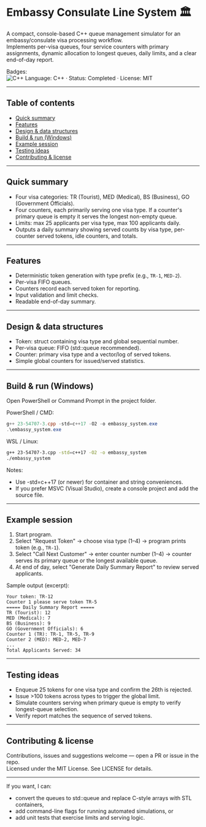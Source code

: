 # Embassy Consulate Line System 🏛️

A compact, console-based C++ queue management simulator for an embassy/consulate visa processing workflow.  
Implements per-visa queues, four service counters with primary assignments, dynamic allocation to longest queues, daily limits, and a clear end-of-day report.

Badges:  
![C++](/) Language: C++ · Status: Completed · License: MIT

---

## Table of contents

- [Quick summary](#quick-summary)
- [Features](#features)
- [Design & data structures](#design--data-structures)
- [Build & run (Windows)](#build--run-windows)
- [Example session](#example-session)
- [Testing ideas](#testing-ideas)
- [Contributing & license](#contributing--license)

---

## Quick summary

- Four visa categories: TR (Tourist), MED (Medical), BS (Business), GO (Government Officials).
- Four counters, each primarily serving one visa type. If a counter's primary queue is empty it serves the longest non-empty queue.
- Limits: max 25 applicants per visa type, max 100 applicants daily.
- Outputs a daily summary showing served counts by visa type, per-counter served tokens, idle counters, and totals.

---

## Features

- Deterministic token generation with type prefix (e.g., `TR-1`, `MED-2`).
- Per-visa FIFO queues.
- Counters record each served token for reporting.
- Input validation and limit checks.
- Readable end-of-day summary.

---

## Design & data structures

- Token: struct containing visa type and global sequential number.
- Per-visa queue: FIFO (std::queue recommended).
- Counter: primary visa type and a vector/log of served tokens.
- Simple global counters for issued/served statistics.

---

## Build & run (Windows)

Open PowerShell or Command Prompt in the project folder.

PowerShell / CMD:

```powershell
g++ 23-54707-3.cpp -std=c++17 -O2 -o embassy_system.exe
.\embassy_system.exe
```

WSL / Linux:

```bash
g++ 23-54707-3.cpp -std=c++17 -O2 -o embassy_system
./embassy_system
```

Notes:

- Use -std=c++17 (or newer) for container and string conveniences.
- If you prefer MSVC (Visual Studio), create a console project and add the source file.

---

## Example session

1. Start program.
2. Select "Request Token" → choose visa type (1–4) → program prints token (e.g., `TR-1`).
3. Select "Call Next Customer" → enter counter number (1–4) → counter serves its primary queue or the longest available queue.
4. At end of day, select "Generate Daily Summary Report" to review served applicants.

Sample output (excerpt):

```
Your token: TR-12
Counter 1 please serve token TR-5
===== Daily Summary Report =====
TR (Tourist): 12
MED (Medical): 7
BS (Business): 9
GO (Government Officials): 6
Counter 1 (TR): TR-1, TR-5, TR-9
Counter 2 (MED): MED-2, MED-7
...
Total Applicants Served: 34
```

---

## Testing ideas

- Enqueue 25 tokens for one visa type and confirm the 26th is rejected.
- Issue >100 tokens across types to trigger the global limit.
- Simulate counters serving when primary queue is empty to verify longest-queue selection.
- Verify report matches the sequence of served tokens.

---

## Contributing & license

Contributions, issues and suggestions welcome — open a PR or issue in the repo.  
Licensed under the MIT License. See LICENSE for details.

---

If you want, I can:

- convert the queues to std::queue and replace C-style arrays with STL containers,
- add command-line flags for running automated simulations, or
- add unit tests that exercise limits and serving logic.
